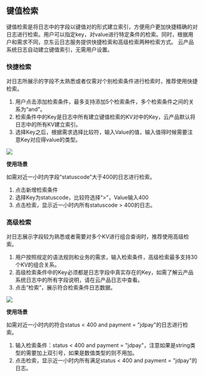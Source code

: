 ## 键值检索
键值检索是将日志中的字段以键值对的形式建立索引，方便用户更加快捷精确的对日志进行检索。用户可以指定key，对value进行特定条件的检索。同时，根据用户和需求不同，京东云日志服务提供快捷检索和高级检索两种检索方式。
云产品系统日志自动建立键值索引，无需用户设置。

### 快捷检索

对日志所展示的字段不太熟悉或者仅需对个别检索条件进行检索时，推荐使用快捷检索。

1. 用户点击添加检索条件，最多支持添加5个检索条件，多个检索条件之间的关系为“and”。
2. 检索条件中的Key是日志中所有建立键值检索的KV对中的Key，云产品默认将日志中的所有KV建立索引。
3. 选择Key之后，根据需求选择比较符，输入Value的值，输入值得时候需要注意Key对应得value的类型。

![](https://raw.githubusercontent.com/jdcloudcom/cn/zhangwenjie-only/image/LogService/LogSearch/logsearch02.jpg)

**使用场景**

如需对近一小时内字段“statuscode”大于400的日志进行检索。

1. 点击新增检索条件
2. 选择Key为statuscode，比较符选择“>”，Value输入400
3. 点击检索，显示近一小时内所有statuscode > 400的日志。

### 高级检索

对日志展示字段较为熟悉或者需要对多个KV进行组合查询时，推荐使用高级检索。

1. 用户按照规定的语法规则和业务的需求，输入检索条件，高级检索最多支持30个KV的组合关系。
2. 高级检索条件中的Key必须都是日志字段中真实存在的Key，如需了解云产品系统日志中的所有字段说明，请在云产品日志中查看。
3. 点击“检索”，展示符合检索条件日志数据。

![](https://raw.githubusercontent.com/jdcloudcom/cn/zhangwenjie-only/image/LogService/LogSearch/logsearch03.jpg)

**使用场景**

如需对近一小时内的符合status < 400 and payment = "jdpay"的日志进行检索。

1. 输入检索条件：status < 400 and payment = "jdpay"，注意如果是string类型的需要加上双引号，如果是数值类型的则不用加。
2. 点击检索，显示近一小时内所有满足status < 400 and payment = "jdpay"的日志。
